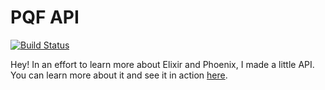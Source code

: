 # PQF API

[![Build Status](https://travis-ci.org/mileszs/discworld_quotes.svg?branch=master)](https://travis-ci.org/mileszs/discworld_quotes)

Hey! In an effort to learn more about Elixir and Phoenix, I made a little API. You can learn more about it and see it in action [here](http://pqf.herokuapp.com).
